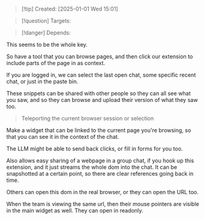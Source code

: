 
>[!tip] Created: [2025-01-01 Wed 15:01]

>[!question] Targets: 

>[!danger] Depends: 

This seems to be the whole key.

So have a tool that you can browse pages, and then click our extension to include parts of the page in as context.

If you are logged in, we can select the last open chat, some specific recent chat, or just in the paste bin.

These snippets can be shared with other people so they can all see what you saw, and so they can browse and upload their version of what they saw too.

> Teleporting the current browser session or selection

Make a widget that can be linked to the current page you're browsing, so that you can see it in the context of the chat.

The LLM might be able to send back clicks, or fill in forms for you too.

Also allows easy sharing of a webpage in a group chat, if you hook up this extension, and it just streams the whole dom into the chat.  It can be snapshotted at a certain point, so there are clear references going back in time.

Others can open this dom in the real browser, or they can open the URL too.

When the team is viewing the same url, then their mouse pointers are visible in the main widget as well.  They can open in readonly.